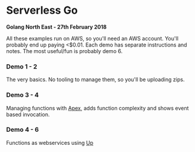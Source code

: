 # Serverless Go

**Golang North East - 27th February 2018**


All these examples run on AWS, so you'll need an AWS account. You'll probably end up paying <$0.01.
Each demo has separate instructions and notes. The most useful/fun is probably demo 6.

### Demo 1 - 2

The very basics. No tooling to manage them, so you'll be uploading zips.

### Demo 3 - 4

Managing functions with [Apex](https://github.com/apex/apex), adds function complexity and shows event based invocation.

### Demo 4 - 6

Functions as webservices using [Up](https://github.com/apex/up)
